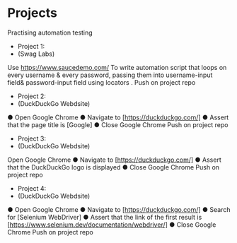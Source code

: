 # Projects
Practising automation testing


- Project 1:
- (Swag Labs)

Use https://www.saucedemo.com/
To write automation script that loops on every username & every password, passing them into username-input field& password-input field using locators .
Push on project repo


- Project 2:
- (DuckDuckGo Webdsite)

● Open Google Chrome
● Navigate to [https://duckduckgo.com/]
● Assert that the page title is [Google]
● Close Google Chrome
Push on project repo


- Project 3:
- (DuckDuckGo Webdsite)

Open Google Chrome
● Navigate to [https://duckduckgo.com/]
● Assert that the DuckDuckGo logo is displayed
● Close Google Chrome
Push on project repo


- Project 4:
- (DuckDuckGo Webdsite)

● Open Google Chrome
● Navigate to [https://duckduckgo.com/]
● Search for [Selenium WebDriver]
● Assert that the link of the first result is [https://www.selenium.dev/documentation/webdriver/]
● Close Google Chrome
Push on project repo
